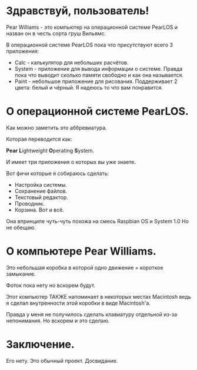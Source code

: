 # Здравствуй, пользователь!
Pear Williams - это компьютер на операционной системе PearLOS и назван он в честь сорта груш Вильямс.

В операционной системе PearLOS пока что присутствуют всего 3 приложения:
* Calc - калькулятор для небольших расчётов.
* System - приложение для вывода информации о системе. Правда пока что выводит сколько памяти свободно и как она называется.
* Paint - небольшое приложение для рисования. Поддерживает 2 цвета: белый и чёрный.
Я надеюсь то что вам понравится.

# О операционной системе PearLOS.
Как можно заметить это аббревиатура.

Которая переводится как:

**Pear** **L**ightweight **O**perating **S**ystem.

И имеет три приложения о которых вы уже знаете.

Вот фичи которые я собираюсь сделать:
* Настройка системы.
* Сохранение файлов.
* Текстовый редактор.
* Проводник.
* Корзина.
Вот и всё.

Она впринципе чуть-чуть похожа на смесь Raspbian OS и System 1.0
Но не обещаю.

# О компьютере Pear Williams.
Это небольшая коробка в которой одно движение = короткое замыкание.

Фоток пока нету но вскорем будут.

Этот компьютер ТАКЖЕ напоминает в некоторых местах Macintosh ведь я сделал внутренности этой коробки в виде Macintosh'а.

Правда у меня не получилось сделать клавиатуру отдельной из-за непонимания. Но вскорем и это сделаю.

# Заключение.
Его нету. Это обычный проект.
Досвидание.
